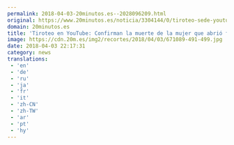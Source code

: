```yaml
---
permalink: 2018-04-03-20minutos.es--2028096209.html
original: https://www.20minutos.es/noticia/3304144/0/tiroteo-sede-youtube-san-bruno-california/
domain: 20minutos.es
title: 'Tiroteo en YouTube: Confirman la muerte de la mujer que abrió fuego en la sede de la firma en California'
image: https://cdn.20m.es/img2/recortes/2018/04/03/671089-491-499.jpg
date: 2018-04-03 22:17:31
category: news
translations: 
 - 'en'
 - 'de'
 - 'ru'
 - 'ja'
 - 'fr'
 - 'it'
 - 'zh-CN'
 - 'zh-TW'
 - 'ar'
 - 'pt'
 - 'hy'
---
```


